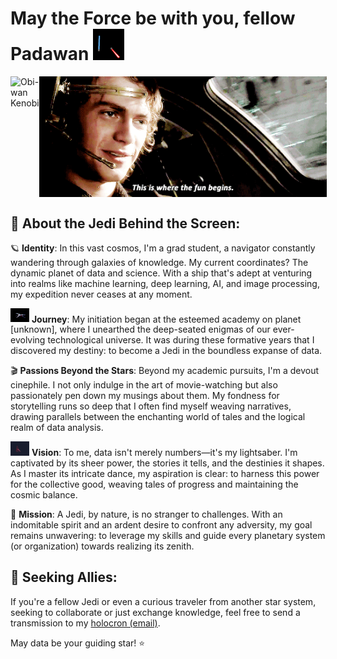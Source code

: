 # May the Force be with you, fellow Padawan <img src="https://github.com/Lokesh-Balamurugan/Lokesh-Balamurugan/blob/main/39.gif" width="50px">

<div style="display: flex; justify-content: space-between;">
  <img src="https://github.com/Lokesh-Balamurugan/Lokesh-Balamurugan/blob/main/TITANS%20%22Doom%20Patrol%22%20Images%20Feature%20Our%20First%20Proper%20Look%20At%20DC%20Universe's%20Second%20Superhero%20Team.gif" alt="Obi-wan Kenobi" width="380px">
  <img src="https://github.com/Lokesh-Balamurugan/Lokesh-Balamurugan/blob/main/Let%20your%20imagination%20run%20wild.gif" alt="Anakin" width="460px">
</div>

## 🌌 About the Jedi Behind the Screen:

🪐 **Identity**: In this vast cosmos, I'm a grad student, a navigator constantly wandering through galaxies of knowledge. My current coordinates? The dynamic planet of data and science. With a ship that's adept at venturing into realms like machine learning, deep learning, AI, and image processing, my expedition never ceases at any moment.

<img src="https://github.com/Lokesh-Balamurugan/Lokesh-Balamurugan/blob/main/830e0fdceaf364e4eb90d734f95dab7b.gif" width="30px"> **Journey**: My initiation began at the esteemed academy on planet [unknown], where I unearthed the deep-seated enigmas of our ever-evolving technological universe. It was during these formative years that I discovered my destiny: to become a Jedi in the boundless expanse of data.

🎬 **Passions Beyond the Stars**: Beyond my academic pursuits, I'm a devout cinephile. I not only indulge in the art of movie-watching but also passionately pen down my musings about them. My fondness for storytelling runs so deep that I often find myself weaving narratives, drawing parallels between the enchanting world of tales and the logical realm of data analysis.

<img src="https://github.com/Lokesh-Balamurugan/Lokesh-Balamurugan/blob/main/darthvader_dribbble.gif" width="30px"> **Vision**: To me, data isn't merely numbers—it's my lightsaber. I'm captivated by its sheer power, the stories it tells, and the destinies it shapes. As I master its intricate dance, my aspiration is clear: to harness this power for the collective good, weaving tales of progress and maintaining the cosmic balance.

🌠 **Mission**: A Jedi, by nature, is no stranger to challenges. With an indomitable spirit and an ardent desire to confront any adversity, my goal remains unwavering: to leverage my skills and guide every planetary system (or organization) towards realizing its zenith.



## 💼 Seeking Allies:

If you're a fellow Jedi or even a curious traveler from another star system, seeking to collaborate or just exchange knowledge, feel free to send a transmission to my [holocron (email)](mailto:lokeshrox2000@gmail.com).

May data be your guiding star! ⭐️
